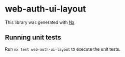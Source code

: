 # web-auth-ui-layout

This library was generated with [Nx](https://nx.dev).

## Running unit tests

Run `nx test web-auth-ui-layout` to execute the unit tests.
